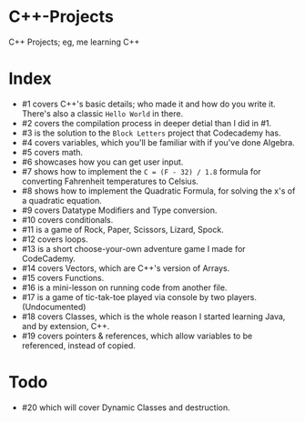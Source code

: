 # C++-Projects
 C++ Projects; eg, me learning C++

# Index
- #1 covers C++'s basic details; who made it and how do you write it. There's also a classic `Hello World` in there.
- #2 covers the compilation process in deeper detial than I did in #1.
- #3 is the solution to the `Block Letters` project that Codecademy has.
- #4 covers variables, which you'll be familiar with if you've done Algebra.
- #5 covers math.
- #6 showcases how you can get user input.
- #7 shows how to implement the `C = (F - 32) / 1.8` formula for converting Fahrenheit temperatures to Celsius.
- #8 shows how to implement the Quadratic Formula, for solving the x's of a quadratic equation.
- #9 covers Datatype Modifiers and Type conversion.
- #10 covers conditionals.
- #11 is a game of Rock, Paper, Scissors, Lizard, Spock.
- #12 covers loops.
- #13 is a short choose-your-own adventure game I made for CodeCademy.
- #14 covers Vectors, which are C++'s version of Arrays.
- #15 covers Functions.
- #16 is a mini-lesson on running code from another file.
- #17 is a game of tic-tak-toe played via console by two players.  (Undocumented)
- #18 covers Classes, which is the whole reason I started learning Java, and by extension, C++.
- #19 covers pointers & references, which allow variables to be referenced, instead of copied.

# Todo
- #20 which will cover Dynamic Classes and destruction.